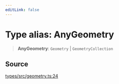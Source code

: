 ```yaml
---
editLink: false
---
```


# Type alias: AnyGeometry

> **AnyGeometry**: `Geometry` \| `GeometryCollection`

## Source

[types/src/geometry.ts:24](https://github.com/directus/directus/blob/7789a6c53/packages/types/src/geometry.ts#L24)
